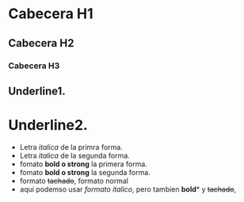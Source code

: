 # Cabecera H1
## Cabecera H2
### Cabecera H3

Underline1.
-----------

Underline2.
===========

- Letra *italica* de la primra forma.
- Letra _italica_ de la segunda forma.
- fomato **bold o strong** la primera forma.
- fomato __bold o strong__ la segunda forma.
- formato ~~tachado~~, formato normal
- aqui podemso usar *formato italico*, pero tambien **bold*** y ~~tachado~~,
